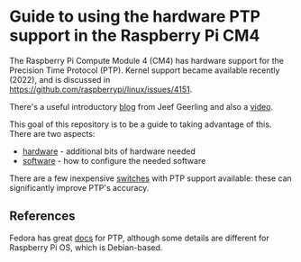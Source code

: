 # Guide to using the hardware PTP support in the Raspberry Pi CM4

The Raspberry Pi Compute Module 4 (CM4) has hardware support for the Precision Time Protocol (PTP).
Kernel support became available recently (2022), and is discussed in https://github.com/raspberrypi/linux/issues/4151.

There's a useful introductory [blog](https://www.jeffgeerling.com/blog/2022/ptp-and-ieee-1588-hardware-timestamping-on-raspberry-pi-cm4) from Jeef Geerling and also a [video](https://www.youtube.com/watch?v=RvnG-ywF6_s).

This goal of this repository is to be a guide to taking advantage of this. There are two aspects:

* [hardware](hardware.md) - additional bits of hardware needed
* [software](software.md) - how to configure the needed software

There are a few inexpensive [switches](switches.md) with PTP support available: these can significantly improve PTP's accuracy.

## References

Fedora has great [docs](https://docs.fedoraproject.org/en-US/fedora/latest/system-administrators-guide/servers/Configuring_PTP_Using_ptp4l/) for PTP, although some details are different for Raspberry Pi OS, which is Debian-based.


